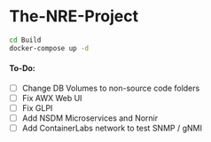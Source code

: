 # The-NRE-Project

```bash
cd Build
docker-compose up -d
```

#### To-Do:
- [ ] Change DB Volumes to non-source code folders
- [ ] Fix AWX Web UI
- [ ] Fix GLPI
- [ ] Add NSDM Microservices and Nornir
- [ ] Add ContainerLabs network to test SNMP / gNMI